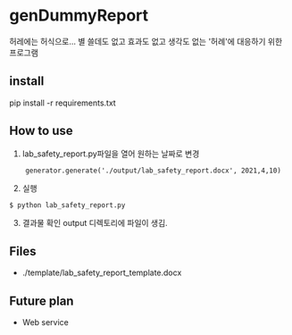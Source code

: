 # genDummyReport
허레에는 허식으로...
별 쓸데도 없고 효과도 없고 생각도 없는 '허례'에 대응하기 위한 프로그램

## install

pip install -r requirements.txt

## How to use

1. lab_safety_report.py파일을 열어 원하는 날짜로 변경

```
    generator.generate('./output/lab_safety_report.docx', 2021,4,10)
```

2. 실행
```
$ python lab_safety_report.py
```
3. 결과물 확인
output 디렉토리에 파일이 생김.

## Files

- ./template/lab_safety_report_template.docx


## Future plan
- Web service 
